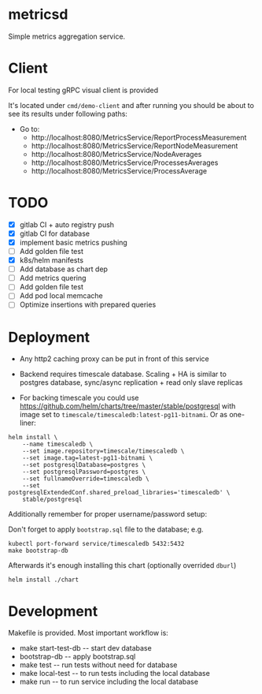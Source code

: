 # metricsd

Simple metrics aggregation service.

# Client

For local testing gRPC visual client is provided

It's located under `cmd/demo-client` and after running you should be about
to see its results under following paths:

* Go to:
    * http://localhost:8080/MetricsService/ReportProcessMeasurement
    * http://localhost:8080/MetricsService/ReportNodeMeasurement
    * http://localhost:8080/MetricsService/NodeAverages
    * http://localhost:8080/MetricsService/ProcessesAverages
    * http://localhost:8080/MetricsService/ProcessAverage

# TODO

* [x] gitlab CI + auto registry push
* [x] gitlab CI for database
* [x] implement basic metrics pushing
* [ ] Add golden file test
* [x] k8s/helm manifests
* [ ] Add database as chart dep
* [ ] Add metrics quering
* [ ] Add golden file test
* [ ] Add pod local memcache
* [ ] Optimize insertions with prepared queries

# Deployment

* Any http2 caching proxy can be put in front of this service
* Backend requires timescale database. Scaling + HA is similar to postgres database,
    sync/async replication + read only slave replicas

* For backing timescale you could use https://github.com/helm/charts/tree/master/stable/postgresql
with image set to `timescale/timescaledb:latest-pg11-bitnami`. Or as one-liner:

```
helm install \
    --name timescaledb \
    --set image.repository=timescale/timescaledb \
    --set image.tag=latest-pg11-bitnami \
    --set postgresqlDatabase=postgres \
    --set postgresqlPassword=postgres \
    --set fullnameOverride=timescaledb \
    --set postgresqlExtendedConf.shared_preload_libraries='timescaledb' \
    stable/postgresql
```

Additionally remember for proper username/password setup:

Don't forget to apply `bootstrap.sql` file to the database; e.g.
```
kubectl port-forward service/timescaledb 5432:5432
make bootstrap-db
```

Afterwards it's enough installing this chart (optionally overrided `dburl`)
```$
helm install ./chart
```

# Development

Makefile is provided. Most important workflow is:

* make start-test-db -- start dev database
* bootstrap-db -- apply bootstrap.sql
* make test -- run tests without need for database
* make local-test -- to run tests including the local database
* make run -- to run service including the local database

